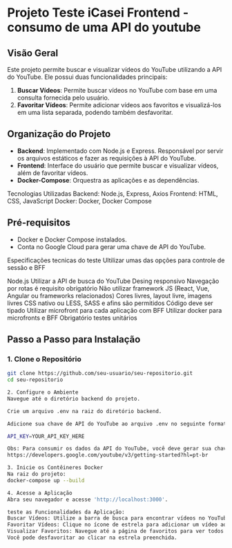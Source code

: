
# Projeto Teste iCasei Frontend - consumo de uma API do youtube

## Visão Geral

Este projeto permite buscar e visualizar vídeos do YouTube utilizando a API do YouTube. Ele possui duas funcionalidades principais:

1. **Buscar Vídeos**: Permite buscar vídeos no YouTube com base em uma consulta fornecida pelo usuário.
2. **Favoritar Vídeos**: Permite adicionar vídeos aos favoritos e visualizá-los em uma lista separada, podendo também desfavoritar.

## Organização do Projeto

- **Backend**: Implementado com Node.js e Express. Responsável por servir os arquivos estáticos e fazer as requisições à API do YouTube.
- **Frontend**: Interface do usuário que permite buscar e visualizar vídeos, além de favoritar vídeos.
- **Docker-Compose**: Orquestra as aplicações e as dependências.

Tecnologias Utilizadas
Backend: Node.js, Express, Axios
Frontend: HTML, CSS, JavaScript
Docker: Docker, Docker Compose

## Pré-requisitos

- Docker e Docker Compose instalados.
- Conta no Google Cloud para gerar uma chave de API do YouTube.

Especificações tecnicas do teste
Ultilizar umas das opções para controle de sessão e BFF

Node.js
Utilizar a API de busca do YouTube
Desing responsivo
Navegação por rotas é requisito obrigatório
Não utilizar framework JS (React, Vue, Angular ou frameworks relacionados)
Cores livres, layout livre, imagens livres
CSS nativo ou LESS, SASS e afins são permitidos
Código deve ser tipado
Utilizar microfront para cada aplicação com BFF
Utilizar docker para microfronts e BFF
Obrigatório testes unitários


## Passo a Passo para Instalação

### 1. Clone o Repositório

```bash (No seu terminal):
git clone https://github.com/seu-usuario/seu-repositorio.git
cd seu-repositorio

2. Configure o Ambiente
Navegue até o diretório backend do projeto.

Crie um arquivo .env na raiz do diretório backend.

Adicione sua chave de API do YouTube ao arquivo .env no seguinte formato:

API_KEY=YOUR_API_KEY_HERE

Obs: Para consumir os dados da API do YouTube, você deve gerar sua chave de API de aplicação seguindo as instruções neste link:
https://developers.google.com/youtube/v3/getting-started?hl=pt-br

3. Inicie os Contêineres Docker
Na raiz do projeto:
docker-compose up --build

4. Acesse a Aplicação
Abra seu navegador e acesse 'http://localhost:3000'.

teste as Funcionalidades da Aplicação:
Buscar Vídeos: Utilize a barra de busca para encontrar vídeos no YouTube , você tem que apertar na lupa para iniciar a pesquisa.
Favoritar Vídeos: Clique no ícone de estrela para adicionar um vídeo aos favoritos.
Visualizar Favoritos: Navegue até a página de favoritos para ver todos os vídeos que você marcou como favoritos.
Você pode desfavoritar ao clicar na estrela preenchida.


